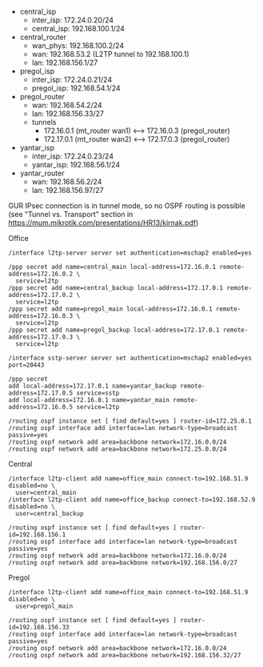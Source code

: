 * central_isp
    * inter_isp: 172.24.0.20/24
    * central_isp: 192.168.100.1/24
* central_router
    * wan_phys: 192.168.100.2/24
    * wan: 192.168.53.2 (L2TP tunnel to 192.168.100.1)
    * lan: 192.168.156.1/27
* pregol_isp
    * inter_isp: 172.24.0.21/24
    * pregol_isp: 192.168.54.1/24
* pregol_router
    * wan: 192.168.54.2/24
    * lan: 192.168.156.33/27
    * tunnels
        * 172.16.0.1 (mt_router wan1) <--> 172.16.0.3 (pregol_router)
        * 172.17.0.1 (mt_router wan2) <--> 172.17.0.3 (pregol_router)
* yantar_isp
    * inter_isp: 172.24.0.23/24
    * yantar_isp: 192.168.56.1/24
* yantar_router
    * wan: 192.168.56.2/24
    * lan: 192.168.156.97/27


GUR IPsec connection is in tunnel mode, so no OSPF routing is possible
(see "Tunnel vs. Transport" section in https://mum.mikrotik.com/presentations/HR13/kirnak.pdf)


Office
```
/interface l2tp-server server set authentication=mschap2 enabled=yes

/ppp secret add name=central_main local-address=172.16.0.1 remote-address=172.16.0.2 \
  service=l2tp
/ppp secret add name=central_backup local-address=172.17.0.1 remote-address=172.17.0.2 \
  service=l2tp
/ppp secret add name=pregol_main local-address=172.16.0.1 remote-address=172.16.0.3 \
  service=l2tp
/ppp secret add name=pregol_backup local-address=172.17.0.1 remote-address=172.17.0.3 \
  service=l2tp

/interface sstp-server server set authentication=mschap2 enabled=yes port=20443

/ppp secret
add local-address=172.17.0.1 name=yantar_backup remote-address=172.17.0.5 service=sstp
add local-address=172.16.0.1 name=yantar_main remote-address=172.16.0.5 service=l2tp

/routing ospf instance set [ find default=yes ] router-id=172.25.0.1
/routing ospf interface add interface=lan network-type=broadcast passive=yes
/routing ospf network add area=backbone network=172.16.0.0/24
/routing ospf network add area=backbone network=172.25.0.0/24
```

Central
```
/interface l2tp-client add name=office_main connect-to=192.168.51.9 disabled=no \
  user=central_main
/interface l2tp-client add name=office_backup connect-to=192.168.52.9 disabled=no \
  user=central_backup

/routing ospf instance set [ find default=yes ] router-id=192.168.156.1
/routing ospf interface add interface=lan network-type=broadcast passive=yes
/routing ospf network add area=backbone network=172.16.0.0/24
/routing ospf network add area=backbone network=192.168.156.0/27
```

Pregol
```
/interface l2tp-client add name=office_main connect-to=192.168.51.9 disabled=no \
  user=pregol_main

/routing ospf instance set [ find default=yes ] router-id=192.168.156.33
/routing ospf interface add interface=lan network-type=broadcast passive=yes
/routing ospf network add area=backbone network=172.16.0.0/24
/routing ospf network add area=backbone network=192.168.156.32/27
```